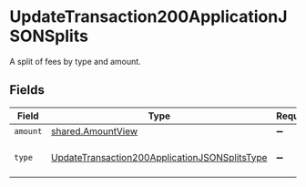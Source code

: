 # UpdateTransaction200ApplicationJSONSplits

A split of fees by type and amount.


## Fields

| Field                                                                                                                     | Type                                                                                                                      | Required                                                                                                                  | Description                                                                                                               | Example                                                                                                                   |
| ------------------------------------------------------------------------------------------------------------------------- | ------------------------------------------------------------------------------------------------------------------------- | ------------------------------------------------------------------------------------------------------------------------- | ------------------------------------------------------------------------------------------------------------------------- | ------------------------------------------------------------------------------------------------------------------------- |
| `amount`                                                                                                                  | [shared.AmountView](../../models/shared/amountview.md)                                                                    | :heavy_minus_sign:                                                                                                        | N/A                                                                                                                       |                                                                                                                           |
| `type`                                                                                                                    | [UpdateTransaction200ApplicationJSONSplitsType](../../models/operations/updatetransaction200applicationjsonsplitstype.md) | :heavy_minus_sign:                                                                                                        | **Nullable** for Transactions Details.<br/>                                                                               | processing_fee                                                                                                            |
